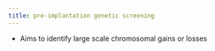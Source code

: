 ```yaml
---
title: pre-implantation genetic screening
---
```


- Aims to identify large scale chromosomal gains or losses
